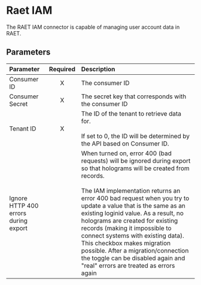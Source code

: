 # Raet IAM

The RAET IAM connector is capable of managing user account data in RAET.

## Parameters

|               Parameter              | Required |                                                                                                                                                                                                                                                                    Description                                                                                                                                                                                                                                                                    |
|:------------------------------------|:--------:|:-------------------------------------------------------------------------------------------------------------------------------------------------------------------------------------------------------------------------------------------------------------------------------------------------------------------------------------------------------------------------------------------------------------------------------------------------------------------------------------------------------------------------------------------------|
|              Consumer ID             |     X    |                                                                                                                                                                                                                                                                  The consumer ID                                                                                                                                                                                                                                                                  |
|            Consumer Secret           |     X    |                                                                                                                                                                                                                                                The secret key that corresponds with the consumer ID                                                                                                                                                                                                                                               |
|               Tenant ID              |     X    |                                                                                                                                                                                                             The ID of the tenant to retrieve data for.<br> <br>If set to 0, the ID will be determined by the API based on Consumer ID.                                                                                                                                                                                                            |
| Ignore HTTP 400 errors during export |          | When turned on, error 400 (bad requests) will be ignored during export so that holograms will be created from records.<br> <br>The IAM implementation returns an error 400 bad request when you try to update a value that is the same as an existing loginid value. As a result, no holograms are created for existing records (making it impossible to connect systems with existing data). This checkbox makes migration possible. After a migration/connection the toggle can be disabled again and "real" errors are treated as errors again |
